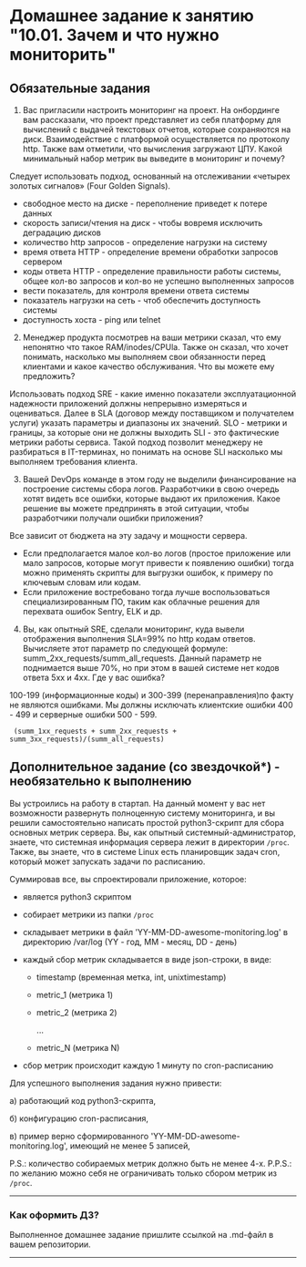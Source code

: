 # Домашнее задание к занятию "10.01. Зачем и что нужно мониторить"

## Обязательные задания

1. Вас пригласили настроить мониторинг на проект. На онбординге вам рассказали, что проект представляет из себя 
платформу для вычислений с выдачей текстовых отчетов, которые сохраняются на диск. Взаимодействие с платформой 
осуществляется по протоколу http. Также вам отметили, что вычисления загружают ЦПУ. Какой минимальный набор метрик вы
выведите в мониторинг и почему?

Следует использовать подход, основанный на отслеживании «четырех золотых сигналов» (Four Golden Signals).

* свободное место на диске - переполнение приведет к потере данных
* скорость записи/чтения на диск - чтобы вовремя исключить деградацию дисков
* количество http запросов - определение нагрузки на систему
* время ответа HTTP - определение времени обработки запросов сервером
* коды ответа HTTP  - определение правильности работы системы, общее кол-во запросов и кол-во не успешно выполненных запросов
* вести показатель, для контроля времени ответа системы
* показатель нагрузки на сеть - чтоб обеспечить доступность системы
* доступность хоста - ping или telnet

2. Менеджер продукта посмотрев на ваши метрики сказал, что ему непонятно что такое RAM/inodes/CPUla. Также он сказал, 
что хочет понимать, насколько мы выполняем свои обязанности перед клиентами и какое качество обслуживания. Что вы 
можете ему предложить?

Использовать подход SRE - какие именно показатели эксплуатационной надежности приложений должны непрерывно измеряться и оцениваться.
Далее в SLA (договор между поставщиком и получателем услуги) указать параметры и диапазоны их значений.
SLO - метрики и границы, за которые они не должны выходить
SLI - это фактические метрики работы сервиса.
Такой подход позволит менеджеру не разбираться в IT-терминах, но понимать на основе SLI насколько мы выполняем требования клиента.

3. Вашей DevOps команде в этом году не выделили финансирование на построение системы сбора логов. Разработчики в свою 
очередь хотят видеть все ошибки, которые выдают их приложения. Какое решение вы можете предпринять в этой ситуации, 
чтобы разработчики получали ошибки приложения?

Все зависит от бюджета на эту задачу и мощности сервера.

* Если предполагается малое кол-во логов (простое приложение или мало запросов, которые могут привести к появлению ошибки) тогда можно применять скрипты для выгрузки ошибок, к примеру по ключевым словам или кодам.
* Если приложение востребовано тогда лучше воспользоваться специализированным ПО, таким как облачные решения для перехвата ошибок Sentry, ELK и др.

4. Вы, как опытный SRE, сделали мониторинг, куда вывели отображения выполнения SLA=99% по http кодам ответов. 
Вычисляете этот параметр по следующей формуле: summ_2xx_requests/summ_all_requests. Данный параметр не поднимается выше 
70%, но при этом в вашей системе нет кодов ответа 5xx и 4xx. Где у вас ошибка?

100-199 (информационные коды) и 300-399 (перенаправления)по факту не являются ошибками. Мы должны исключать клиентские ошибки 400 - 499 и серверные ошибки 500 - 599.

`
(summ_1xx_requests + summ_2xx_requests + summ_3xx_requests)/(summ_all_requests)`


## Дополнительное задание (со звездочкой*) - необязательно к выполнению

Вы устроились на работу в стартап. На данный момент у вас нет возможности развернуть полноценную систему 
мониторинга, и вы решили самостоятельно написать простой python3-скрипт для сбора основных метрик сервера. Вы, как 
опытный системный-администратор, знаете, что системная информация сервера лежит в директории `/proc`. 
Также, вы знаете, что в системе Linux есть  планировщик задач cron, который может запускать задачи по расписанию.

Суммировав все, вы спроектировали приложение, которое:
- является python3 скриптом
- собирает метрики из папки `/proc`
- складывает метрики в файл 'YY-MM-DD-awesome-monitoring.log' в директорию /var/log 
(YY - год, MM - месяц, DD - день)
- каждый сбор метрик складывается в виде json-строки, в виде:
  + timestamp (временная метка, int, unixtimestamp)
  + metric_1 (метрика 1)
  + metric_2 (метрика 2)
  
     ...
     
  + metric_N (метрика N)
  
- сбор метрик происходит каждую 1 минуту по cron-расписанию

Для успешного выполнения задания нужно привести:

а) работающий код python3-скрипта,

б) конфигурацию cron-расписания,

в) пример верно сформированного 'YY-MM-DD-awesome-monitoring.log', имеющий не менее 5 записей,

P.S.: количество собираемых метрик должно быть не менее 4-х.
P.P.S.: по желанию можно себя не ограничивать только сбором метрик из `/proc`.

---

### Как оформить ДЗ?

Выполненное домашнее задание пришлите ссылкой на .md-файл в вашем репозитории.

---

